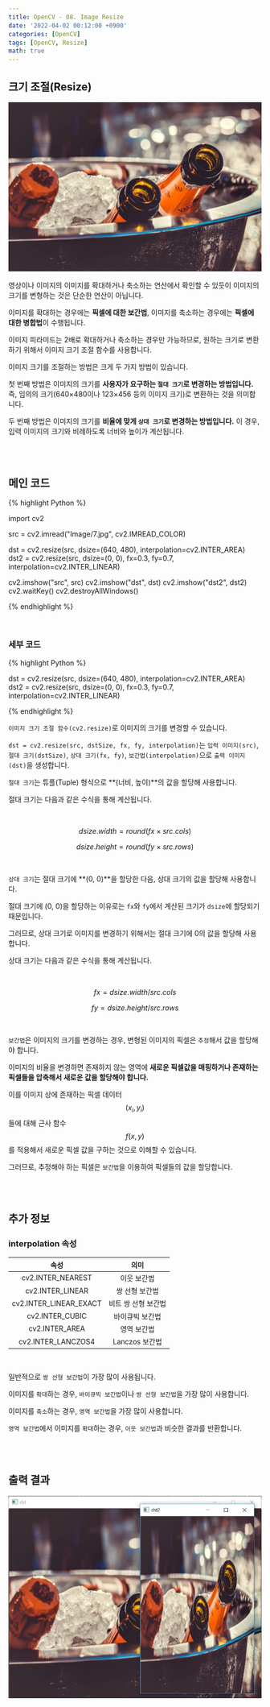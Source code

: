 ```yaml
---
title: OpenCV - 08. Image Resize
date: '2022-04-02 00:12:00 +0900'
categories: [OpenCV]
tags: [OpenCV, Resize]
math: true
---
```


## 크기 조절(Resize)

![1](/assets/post/OpenCV/post-8/1.jpg)

영상이나 이미지의 이미지를 확대하거나 축소하는 연산에서 확인할 수 있듯이 이미지의 크기를 변형하는 것은 단순한 연산이 아닙니다.

이미지를 확대하는 경우에는 **픽셀에 대한 보간법**, 이미지를 축소하는 경우에는 **픽셀에 대한 병합법**이 수행됩니다.

이미지 피라미드는 2배로 확대하거나 축소하는 경우만 가능하므로, 원하는 크기로 변환하기 위해서 이미지 크기 조절 함수를 사용합니다.

이미지 크기를 조절하는 방법은 크게 두 가지 방법이 있습니다.

첫 번째 방법은 이미지의 크기를 **사용자가 요구하는 `절대 크기`로 변경하는 방법입니다.** 즉, 임의의 크기(640×480이나 123×456 등의 이미지 크기)로 변환하는 것을 의미합니다.

두 번째 방법은 이미지의 크기를 **비율에 맞게 `상대 크기`로 변경하는 방법입니다.** 이 경우, 입력 이미지의 크기와 비례하도록 너비와 높이가 계산됩니다. 

<br>
<br>

## 메인 코드

{% highlight Python %}

import cv2

src = cv2.imread("Image/7.jpg", cv2.IMREAD_COLOR)

dst = cv2.resize(src, dsize=(640, 480), interpolation=cv2.INTER_AREA)
dst2 = cv2.resize(src, dsize=(0, 0), fx=0.3, fy=0.7, interpolation=cv2.INTER_LINEAR)

cv2.imshow("src", src)
cv2.imshow("dst", dst)
cv2.imshow("dst2", dst2)
cv2.waitKey()
cv2.destroyAllWindows()

{% endhighlight %}

<br>

### 세부 코드

{% highlight Python %}

dst = cv2.resize(src, dsize=(640, 480), interpolation=cv2.INTER_AREA)
dst2 = cv2.resize(src, dsize=(0, 0), fx=0.3, fy=0.7, interpolation=cv2.INTER_LINEAR)

{% endhighlight %}

`이미지 크기 조절 함수(cv2.resize)`로 이미지의 크기를 변경할 수 있습니다.

`dst = cv2.resize(src, dstSize, fx, fy, interpolation)`는 `입력 이미지(src)`, `절대 크기(dstSize)`, `상대 크기(fx, fy)`, `보간법(interpolation)`으로 `출력 이미지(dst)`을 생성합니다.

`절대 크기`는 튜플(Tuple) 형식으로 **(너비, 높이)**의 값을 할당해 사용합니다.

절대 크기는 다음과 같은 수식을 통해 계산됩니다.

<br>

$$ dsize.width = round(fx \times src.cols) $$

$$ dsize.height = round(fy \times src.rows) $$

<br>

`상대 크기`는 절대 크기에 **(0, 0)**을 할당한 다음, 상대 크기의 값을 할당해 사용합니다.

절대 크기에 (0, 0)을 할당하는 이유로는 `fx`와 `fy`에서 계산된 크기가 `dsize`에 할당되기 때문입니다.

그러므로, 상대 크기로 이미지를 변경하기 위해서는 절대 크기에 0의 값을 할당해 사용합니다.

상대 크기는 다음과 같은 수식을 통해 계산됩니다.

<br>

$$ fx = dsize.width / src.cols $$

$$ fy = dsize.height / src.rows $$

<br>

`보간법`은 이미지의 크기를 변경하는 경우, 변형된 이미지의 픽셀은 `추정`해서 값을 할당해야 합니다.

이미지의 비율을 변경하면 존재하지 않는 영역에 **새로운 픽셀값을 매핑하거나 존재하는 픽셀들을 압축해서 새로운 값을 할당해야 합니다.**

이를 이미지 상에 존재하는 픽셀 데이터 $$ (x_{i}, y_{i}) $$들에 대해 근사 함수 $$ f(x, y) $$를 적용해서 새로운 픽셀 값을 구하는 것으로 이해할 수 있습니다. 

그러므로, 추정해야 하는 픽셀은 `보간법`을 이용하여 픽셀들의 값을 할당합니다.

<br>
<br>

## 추가 정보

### interpolation 속성

|          속성          |         의미        |
|:----------------------:|:-------------------:|
|    cv2.INTER_NEAREST   |     이웃 보간법     |
|    cv2.INTER_LINEAR    |    쌍 선형 보간법   |
| cv2.INTER_LINEAR_EXACT | 비트 쌍 선형 보간법 |
|     cv2.INTER_CUBIC    |   바이큐빅 보간법   |
|     cv2.INTER_AREA     |     영역 보간법     |
|   cv2.INTER_LANCZOS4   |    Lanczos 보간법   |

<br>

일반적으로 `쌍 선형 보간법`이 가장 많이 사용됩니다.

이미지를 `확대`하는 경우, `바이큐빅 보간법`이나 `쌍 선형 보간법`을 가장 많이 사용합니다.

이미지를 `축소`하는 경우, `영역 보간법`을 가장 많이 사용합니다.

`영역 보간법`에서 이미지를 `확대`하는 경우, `이웃 보간법`과 비슷한 결과를 반환합니다.

<br>
<br>

## 출력 결과

![2](/assets/post/OpenCV/post-8/2.jpg)
